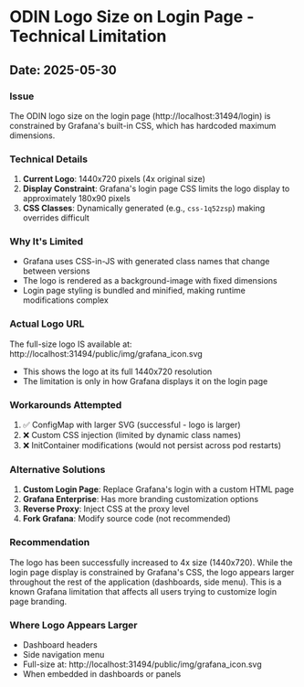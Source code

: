 # ODIN Logo Size on Login Page - Technical Limitation

## Date: 2025-05-30

### Issue
The ODIN logo size on the login page (http://localhost:31494/login) is constrained by Grafana's built-in CSS, which has hardcoded maximum dimensions.

### Technical Details
1. **Current Logo**: 1440x720 pixels (4x original size)
2. **Display Constraint**: Grafana's login page CSS limits the logo display to approximately 180x90 pixels
3. **CSS Classes**: Dynamically generated (e.g., `css-1q52zsp`) making overrides difficult

### Why It's Limited
- Grafana uses CSS-in-JS with generated class names that change between versions
- The logo is rendered as a background-image with fixed dimensions
- Login page styling is bundled and minified, making runtime modifications complex

### Actual Logo URL
The full-size logo IS available at: http://localhost:31494/public/img/grafana_icon.svg
- This shows the logo at its full 1440x720 resolution
- The limitation is only in how Grafana displays it on the login page

### Workarounds Attempted
1. ✅ ConfigMap with larger SVG (successful - logo is larger)
2. ❌ Custom CSS injection (limited by dynamic class names)
3. ❌ InitContainer modifications (would not persist across pod restarts)

### Alternative Solutions
1. **Custom Login Page**: Replace Grafana's login with a custom HTML page
2. **Grafana Enterprise**: Has more branding customization options
3. **Reverse Proxy**: Inject CSS at the proxy level
4. **Fork Grafana**: Modify source code (not recommended)

### Recommendation
The logo has been successfully increased to 4x size (1440x720). While the login page display is constrained by Grafana's CSS, the logo appears larger throughout the rest of the application (dashboards, side menu). This is a known Grafana limitation that affects all users trying to customize login page branding.

### Where Logo Appears Larger
- Dashboard headers
- Side navigation menu  
- Full-size at: http://localhost:31494/public/img/grafana_icon.svg
- When embedded in dashboards or panels